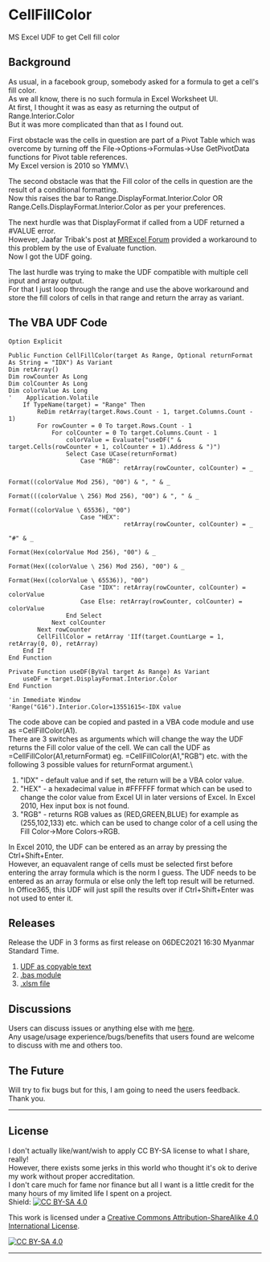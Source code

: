 # CellFillColor
MS Excel UDF to get Cell fill color

## Background
As usual, in a facebook group, somebody asked for a formula to get a cell's fill color.\
As we all know, there is no such formula in Excel Worksheet UI.\
At first, I thought it was as easy as returning the output of Range.Interior.Color\
But it was more complicated than that as I found out.

First obstacle was the cells in question are part of a Pivot Table which was overcome by turning off the File->Options->Formulas->Use GetPivotData functions for Pivot table references.\
My Excel version is 2010 so YMMV.\

The second obstacle was that the Fill color of the cells in question are the result of a conditional formatting.\
Now this raises the bar to Range.DisplayFormat.Interior.Color OR Range.Cells.DisplayFormat.Interior.Color as per your preferences.

The next hurdle was that DisplayFormat if called from a UDF returned a #VALUE error.\
However, Jaafar Tribak's post at [MRExcel Forum](https://www.mrexcel.com/board/threads/using-displayformat-in-a-udf.1154593/) provided a workaround to this problem by the use of Evaluate function.\
Now I got the UDF going.

The last hurdle was trying to make the UDF compatible with multiple cell input and array output.\
For that I just loop through the range and use the above workaround and store the fill colors of cells in that range and return the array as variant.

## The VBA UDF Code
````VBA
Option Explicit

Public Function CellFillColor(target As Range, Optional returnFormat As String = "IDX") As Variant
Dim retArray()
Dim rowCounter As Long
Dim colCounter As Long
Dim colorValue As Long
'    Application.Volatile
    If TypeName(target) = "Range" Then
        ReDim retArray(target.Rows.Count - 1, target.Columns.Count - 1)
        For rowCounter = 0 To target.Rows.Count - 1
            For colCounter = 0 To target.Columns.Count - 1
                colorValue = Evaluate("useDF(" & target.Cells(rowCounter + 1, colCounter + 1).Address & ")")
                Select Case UCase(returnFormat)
                    Case "RGB":
                                retArray(rowCounter, colCounter) = _
                                                                    Format((colorValue Mod 256), "00") & ", " & _
                                                                    Format(((colorValue \ 256) Mod 256), "00") & ", " & _
                                                                    Format((colorValue \ 65536), "00")
                    Case "HEX":
                                retArray(rowCounter, colCounter) = _
                                                                    "#" & _
                                                                    Format(Hex(colorValue Mod 256), "00") & _
                                                                    Format(Hex((colorValue \ 256) Mod 256), "00") & _
                                                                    Format(Hex((colorValue \ 65536)), "00")
                    Case "IDX": retArray(rowCounter, colCounter) = colorValue
                    Case Else: retArray(rowCounter, colCounter) = colorValue
                End Select
            Next colCounter
        Next rowCounter
        CellFillColor = retArray 'IIf(target.CountLarge = 1, retArray(0, 0), retArray)
    End If
End Function

Private Function useDF(ByVal target As Range) As Variant
    useDF = target.DisplayFormat.Interior.Color
End Function

'in Immediate Window
'Range("G16").Interior.Color=13551615<-IDX value
````
The code above can be copied and pasted in a VBA code module and use as =CellFillColor(A1).\
There are 3 switches as arguments which will change the way the UDF returns the Fill color value of the cell. We can call the UDF as =CellFillColor(A1,returnFormat) eg. =CellFillColor(A1,"RGB") etc. with the following 3 possible values for returnFormat argument.\
1. "IDX" - default value and if set, the return will be a VBA color value.
2. "HEX" - a hexadecimal value in #FFFFFF format which can be used to change the color value from Excel UI in later versions of Excel. In Excel 2010, Hex input box is not found.
3. "RGB" - returns RGB values as (RED,GREEN,BLUE) for example as (255,102,133) etc. which can be used to change color of a cell using the Fill Color->More Colors->RGB.

In Excel 2010, the UDF can be entered as an array by pressing the Ctrl+Shift+Enter.\
However, an equavalent range of cells must be selected first before entering the array formula which is the norm I guess. The UDF needs to be entered as an array formula or else only the left top result will be returned.\
In Office365, this UDF will just spill the results over if Ctrl+Shift+Enter was not used to enter it.

## Releases
Release the UDF in 3 forms as first release on 06DEC2021 16:30 Myanmar Standard Time.
1. [UDF as copyable text](https://github.com/4R3B3LatH34R7/CellFillColor#the-vba-udf-code)
2. [.bas module](https://github.com/4R3B3LatH34R7/CellFillColor/releases/download/v1.0a-Pre-Release/mod_CellFillColor.bas)
3. [.xlsm file](https://github.com/4R3B3LatH34R7/CellFillColor/releases/download/v1.0a-Pre-Release/CellFillcolor.xlsm)

## Discussions
Users can discuss issues or anything else with me [here](https://github.com/4R3B3LatH34R7/CellFillColor/discussions/1).\
Any usage/usage experience/bugs/benefits that users found are welcome to discuss with me and others too.

## The Future
Will try to fix bugs but for this, I am going to need the users feedback. Thank you.

***
## License
I don't actually like/want/wish to apply CC BY-SA license to what I share, really!\
However, there exists some jerks in this world who thought it's ok to derive my work without proper accreditation.\
I don't care much for fame nor finance but all I want is a little credit for the many hours of my limited life I spent on a project.\
Shield: [![CC BY-SA 4.0][cc-by-sa-shield]][cc-by-sa]

This work is licensed under a
[Creative Commons Attribution-ShareAlike 4.0 International License][cc-by-sa].

[![CC BY-SA 4.0][cc-by-sa-image]][cc-by-sa]

[cc-by-sa]: http://creativecommons.org/licenses/by-sa/4.0/
[cc-by-sa-image]: https://licensebuttons.net/l/by-sa/4.0/88x31.png
[cc-by-sa-shield]: https://img.shields.io/badge/License-CC%20BY--SA%204.0-lightgrey.svg
***
